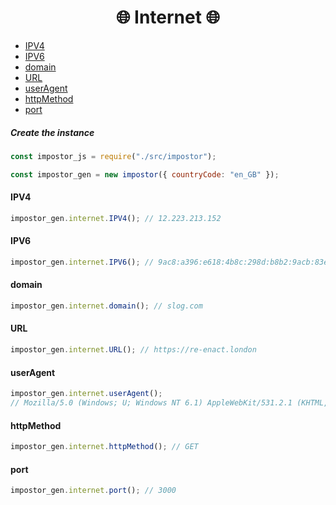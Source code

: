 <h1 align="center">🌐 Internet 🌐</h1>

- [IPV4](#ipv4)
- [IPV6](#ipv6)
- [domain](#domain)
- [URL](#url)
- [userAgent](#useragent)
- [httpMethod](#httpmethod)
- [port](#port)

##### Create the instance
```js
const impostor_js = require("./src/impostor");

const impostor_gen = new impostor({ countryCode: "en_GB" });
```

#### IPV4
```js
impostor_gen.internet.IPV4(); // 12.223.213.152
```

#### IPV6
```js
impostor_gen.internet.IPV6(); // 9ac8:a396:e618:4b8c:298d:b8b2:9acb:83e4
```

#### domain
```js
impostor_gen.internet.domain(); // slog.com
```

#### URL
```js
impostor_gen.internet.URL(); // https://re-enact.london
```

#### userAgent
```js
impostor_gen.internet.userAgent();
// Mozilla/5.0 (Windows; U; Windows NT 6.1) AppleWebKit/531.2.1 (KHTML, like Gecko) Chrome/25.0.836.0 Safari/531.2.1
```

#### httpMethod
```js
impostor_gen.internet.httpMethod(); // GET
```

#### port
```js
impostor_gen.internet.port(); // 3000
```
